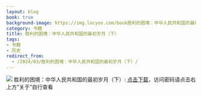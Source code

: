 ```yaml
---
layout: blog
book: true
background-image: https://img.locyoo.com/book胜利的困境：中华人民共和国的最初岁月（下）.jpg
category: 书籍
title: 胜利的困境：中华人民共和国的最初岁月（下）
tags:
- 书籍
- 历史
redirect_from:
  - /2024/03/胜利的困境：中华人民共和国的最初岁月（下）/
---
```

![](https://img.locyoo.com/book胜利的困境：中华人民共和国的最初岁月（下）.jpg)
胜利的困境：中华人民共和国的最初岁月（下）: <a name = "ref1" href="https://089m.com/f/50983618-1272781205-7926fb?p=3619">点击下载</a>，访问密码请点击右上方“关于”自行查看